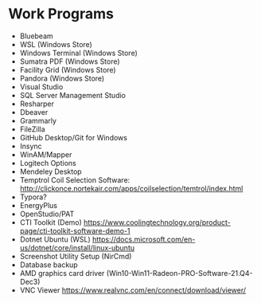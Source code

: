 # Work Programs

- Bluebeam
- WSL (Windows Store)
- Windows Terminal (Windows Store)
- Sumatra PDF (Windows Store)
- Facility Grid (Windows Store)
- Pandora (Windows Store)
- Visual Studio
- SQL Server Management Studio
- Resharper
- Dbeaver
- Grammarly
- FileZilla
- GitHub Desktop/Git for Windows
- Insync
- WinAM/Mapper
- Logitech Options
- Mendeley Desktop
- Temptrol Coil Selection Software: <http://clickonce.nortekair.com/apps/coilselection/temtrol/index.html>
- Typora?
- EnergyPlus
- OpenStudio/PAT
- CTI Toolkit (Demo) <https://www.coolingtechnology.org/product-page/cti-toolkit-software-demo-1>
- Dotnet Ubuntu (WSL) <https://docs.microsoft.com/en-us/dotnet/core/install/linux-ubuntu>
- Screenshot Utility Setup (NirCmd)
- Database backup
- AMD graphics card driver (Win10-Win11-Radeon-PRO-Software-21.Q4-Dec3)
- VNC Viewer <https://www.realvnc.com/en/connect/download/viewer/>

